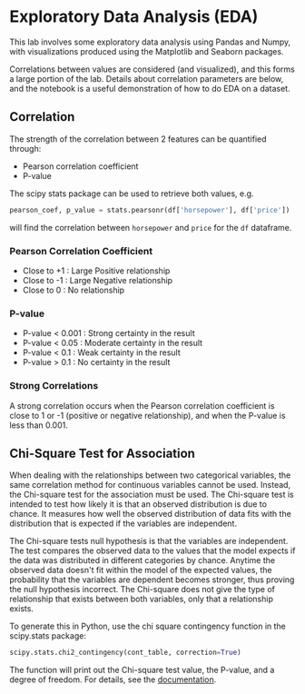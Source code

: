 # Exploratory Data Analysis (EDA)
This lab involves some exploratory data analysis using Pandas and Numpy, with visualizations produced using the Matplotlib and Seaborn packages.

Correlations between values are considered (and visualized), and this forms a large portion of the lab. Details about correlation parameters are below, and the notebook is a useful demonstration of how to do EDA on a dataset.

## Correlation
The strength of the correlation between 2 features can be quantified through:
* Pearson correlation coefficient
* P-value

The scipy stats package can be used to retrieve both values, e.g.

```python
pearson_coef, p_value = stats.pearsonr(df['horsepower'], df['price'])
```

will find the correlation between `horsepower` and `price` for the `df` dataframe.

### Pearson Correlation Coefficient
* Close to +1 : Large Positive relationship
* Close to -1 : Large Negative relationship
* Close to 0 : No relationship

### P-value
* P-value < 0.001 : Strong certainty in the result
* P-value < 0.05 : Moderate certainty in the result
* P-value < 0.1 : Weak certainty in the result
* P-value > 0.1 : No certainty in the result

###  Strong Correlations
A strong correlation occurs when the Pearson correlation coefficient is close to 1 or -1 (positive or negative relationship), and when the P-value is less than 0.001.

## Chi-Square Test for Association 
When dealing with the relationships between two categorical variables, the same correlation method for continuous variables cannot be used. Instead, the Chi-square test for the association must be used. The Chi-square test is intended to test how likely it is that an observed distribution is due to chance. It measures how well the observed distribution of data fits with the distribution that is expected if the variables are independent.

The Chi-square tests null hypothesis is that the variables are independent. The test compares the observed data to the values that the model expects if the data was distributed in different categories by chance. Anytime the observed data doesn't fit within the model of the expected values, the probability that the variables are dependent becomes stronger, thus proving the null hypothesis incorrect. The Chi-square does not give the type of relationship that exists between both variables, only that a relationship exists.

To generate this in Python, use the chi square contingency function in the scipy.stats package:

```python
scipy.stats.chi2_contingency(cont_table, correction=True)
```

The function will print out the Chi-square test value, the P-value, and a degree of freedom. For details, see the [documentation](https://docs.scipy.org/doc/scipy/reference/generated/scipy.stats.chi2.html).
